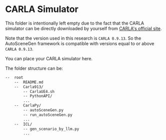 # CARLA Simulator


This folder is intentionally left empty due to the fact that the CARLA simulator can be directly downloaded by yourself from [CARLA's official site](https://carla.org/).

Note that the version used in this research is `CARLA 0.9.13`. So the AutoSceneGen framework is compatible with versions equal to or above `CARLA 0.9.13`.

You can place your CARLA simulator here.

The folder structure can be:

```txt
--  root
    --  README.md
    --  Carla913/
        -- CarlaUE4.sh
        -- PythonAPI/
        ...
    --  CarlaPy/
        -- autoSceneGen.py
        -- run_autoSceneGen.py
        ...
    --  ICL/
        -- gen_scenario_by_llm.py
        ...
```